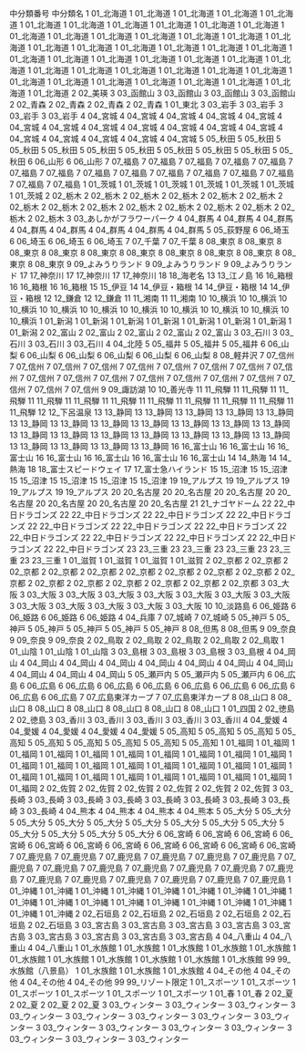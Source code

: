 中分類番号	中分類名
1	01_北海道
1	01_北海道
1	01_北海道
1	01_北海道
1	01_北海道
1	01_北海道
1	01_北海道
1	01_北海道
1	01_北海道
1	01_北海道
1	01_北海道
1	01_北海道
1	01_北海道
1	01_北海道
1	01_北海道
1	01_北海道
1	01_北海道
1	01_北海道
1	01_北海道
1	01_北海道
1	01_北海道
1	01_北海道
1	01_北海道
1	01_北海道
1	01_北海道
1	01_北海道
1	01_北海道
1	01_北海道
1	01_北海道
1	01_北海道
1	01_北海道
1	01_北海道
1	01_北海道
1	01_北海道
1	01_北海道
1	01_北海道
1	01_北海道
1	01_北海道
1	01_北海道
1	01_北海道
1	01_北海道
1	01_北海道
1	01_北海道
1	01_北海道
1	01_北海道
2	02_美瑛
3	03_函館山
3	03_函館山
3	03_函館山
3	03_函館山
2	02_青森
2	02_青森
2	02_青森
2	02_青森
1	01_東北
3	03_岩手
3	03_岩手
3	03_岩手
3	03_岩手
4	04_宮城
4	04_宮城
4	04_宮城
4	04_宮城
4	04_宮城
4	04_宮城
4	04_宮城
4	04_宮城
4	04_宮城
4	04_宮城
4	04_宮城
4	04_宮城
4	04_宮城
4	04_宮城
4	04_宮城
4	04_宮城
4	04_宮城
5	05_秋田
5	05_秋田
5	05_秋田
5	05_秋田
5	05_秋田
5	05_秋田
5	05_秋田
5	05_秋田
5	05_秋田
5	05_秋田
6	06_山形
6	06_山形
7	07_福島
7	07_福島
7	07_福島
7	07_福島
7	07_福島
7	07_福島
7	07_福島
7	07_福島
7	07_福島
7	07_福島
7	07_福島
7	07_福島
7	07_福島
7	07_福島
7	07_福島
1	01_茨城
1	01_茨城
1	01_茨城
1	01_茨城
1	01_茨城
1	01_茨城
1	01_茨城
2	02_栃木
2	02_栃木
2	02_栃木
2	02_栃木
2	02_栃木
2	02_栃木
2	02_栃木
2	02_栃木
2	02_栃木
2	02_栃木
2	02_栃木
2	02_栃木
2	02_栃木
2	02_栃木
2	02_栃木
3	03_あしかがフラワーパーク
4	04_群馬
4	04_群馬
4	04_群馬
4	04_群馬
4	04_群馬
4	04_群馬
4	04_群馬
4	04_群馬
5	05_荻野屋
6	06_埼玉
6	06_埼玉
6	06_埼玉
6	06_埼玉
7	07_千葉
7	07_千葉
8	08_東京
8	08_東京
8	08_東京
8	08_東京
8	08_東京
8	08_東京
8	08_東京
8	08_東京
8	08_東京
8	08_東京
8	08_東京
9	09_よみうりランド
9	09_よみうりランド
9	09_よみうりランド
17	17_神奈川
17	17_神奈川
17	17_神奈川
18	18_海老名
13	13_江ノ島
16	16_箱根
16	16_箱根
16	16_箱根
15	15_伊豆
14	14_伊豆・箱根
14	14_伊豆・箱根
14	14_伊豆・箱根
12	12_鎌倉
12	12_鎌倉
11	11_湘南
11	11_湘南
10	10_横浜
10	10_横浜
10	10_横浜
10	10_横浜
10	10_横浜
10	10_横浜
10	10_横浜
10	10_横浜
10	10_横浜
10	10_横浜
1	01_新潟
1	01_新潟
1	01_新潟
1	01_新潟
1	01_新潟
1	01_新潟
1	01_新潟
1	01_新潟
2	02_富山
2	02_富山
2	02_富山
2	02_富山
2	02_富山
3	03_石川
3	03_石川
3	03_石川
3	03_石川
4	04_北陸
5	05_福井
5	05_福井
5	05_福井
6	06_山梨
6	06_山梨
6	06_山梨
6	06_山梨
6	06_山梨
6	06_山梨
8	08_軽井沢
7	07_信州
7	07_信州
7	07_信州
7	07_信州
7	07_信州
7	07_信州
7	07_信州
7	07_信州
7	07_信州
7	07_信州
7	07_信州
7	07_信州
7	07_信州
7	07_信州
7	07_信州
7	07_信州
7	07_信州
7	07_信州
7	07_信州
9	09_諏訪湖
10	10_善光寺
11	11_飛騨
11	11_飛騨
11	11_飛騨
11	11_飛騨
11	11_飛騨
11	11_飛騨
11	11_飛騨
11	11_飛騨
11	11_飛騨
11	11_飛騨
11	11_飛騨
12	12_下呂温泉
13	13_静岡
13	13_静岡
13	13_静岡
13	13_静岡
13	13_静岡
13	13_静岡
13	13_静岡
13	13_静岡
13	13_静岡
13	13_静岡
13	13_静岡
13	13_静岡
13	13_静岡
13	13_静岡
13	13_静岡
13	13_静岡
13	13_静岡
13	13_静岡
13	13_静岡
13	13_静岡
13	13_静岡
13	13_静岡
13	13_静岡
16	16_富士山
16	16_富士山
16	16_富士山
16	16_富士山
16	16_富士山
16	16_富士山
16	16_富士山
14	14_熱海
14	14_熱海
18	18_富士スピードウェイ
17	17_富士急ハイランド
15	15_沼津
15	15_沼津
15	15_沼津
15	15_沼津
15	15_沼津
15	15_沼津
19	19_アルプス
19	19_アルプス
19	19_アルプス
19	19_アルプス
20	20_名古屋
20	20_名古屋
20	20_名古屋
20	20_名古屋
20	20_名古屋
20	20_名古屋
20	20_名古屋
21	21_ナゴヤドーム
22	22_中日ドラゴンズ
22	22_中日ドラゴンズ
22	22_中日ドラゴンズ
22	22_中日ドラゴンズ
22	22_中日ドラゴンズ
22	22_中日ドラゴンズ
22	22_中日ドラゴンズ
22	22_中日ドラゴンズ
22	22_中日ドラゴンズ
22	22_中日ドラゴンズ
22	22_中日ドラゴンズ
22	22_中日ドラゴンズ
23	23_三重
23	23_三重
23	23_三重
23	23_三重
23	23_三重
1	01_滋賀
1	01_滋賀
1	01_滋賀
1	01_滋賀
2	02_京都
2	02_京都
2	02_京都
2	02_京都
2	02_京都
2	02_京都
2	02_京都
2	02_京都
2	02_京都
2	02_京都
2	02_京都
2	02_京都
2	02_京都
2	02_京都
2	02_京都
2	02_京都
3	03_大阪
3	03_大阪
3	03_大阪
3	03_大阪
3	03_大阪
3	03_大阪
3	03_大阪
3	03_大阪
3	03_大阪
3	03_大阪
3	03_大阪
3	03_大阪
3	03_大阪
10	10_淡路島
6	06_姫路
6	06_姫路
6	06_姫路
6	06_姫路
4	04_兵庫
7	07_城崎
7	07_城崎
5	05_神戸
5	05_神戸
5	05_神戸
5	05_神戸
5	05_神戸
5	05_神戸
8	08_但馬
8	08_但馬
9	09_奈良
9	09_奈良
9	09_奈良
2	02_鳥取
2	02_鳥取
2	02_鳥取
2	02_鳥取
2	02_鳥取
1	01_山陰
1	01_山陰
1	01_山陰
3	03_島根
3	03_島根
3	03_島根
3	03_島根
4	04_岡山
4	04_岡山
4	04_岡山
4	04_岡山
4	04_岡山
4	04_岡山
4	04_岡山
4	04_岡山
4	04_岡山
4	04_岡山
4	04_岡山
5	05_瀬戸内
5	05_瀬戸内
5	05_瀬戸内
6	06_広島
6	06_広島
6	06_広島
6	06_広島
6	06_広島
6	06_広島
6	06_広島
6	06_広島
6	06_広島
6	06_広島
7	07_広島東洋カープ
7	07_広島東洋カープ
8	08_山口
8	08_山口
8	08_山口
8	08_山口
8	08_山口
8	08_山口
8	08_山口
1	01_四国
2	02_徳島
2	02_徳島
3	03_香川
3	03_香川
3	03_香川
3	03_香川
3	03_香川
4	04_愛媛
4	04_愛媛
4	04_愛媛
4	04_愛媛
4	04_愛媛
5	05_高知
5	05_高知
5	05_高知
5	05_高知
5	05_高知
5	05_高知
5	05_高知
5	05_高知
5	05_高知
1	01_福岡
1	01_福岡
1	01_福岡
1	01_福岡
1	01_福岡
1	01_福岡
1	01_福岡
1	01_福岡
1	01_福岡
1	01_福岡
1	01_福岡
1	01_福岡
1	01_福岡
1	01_福岡
1	01_福岡
1	01_福岡
1	01_福岡
1	01_福岡
1	01_福岡
1	01_福岡
1	01_福岡
1	01_福岡
1	01_福岡
1	01_福岡
1	01_福岡
1	01_福岡
1	01_福岡
2	02_佐賀
2	02_佐賀
2	02_佐賀
2	02_佐賀
2	02_佐賀
2	02_佐賀
3	03_長崎
3	03_長崎
3	03_長崎
3	03_長崎
3	03_長崎
3	03_長崎
3	03_長崎
3	03_長崎
3	03_長崎
4	04_熊本
4	04_熊本
4	04_熊本
4	04_熊本
5	05_大分
5	05_大分
5	05_大分
5	05_大分
5	05_大分
5	05_大分
5	05_大分
5	05_大分
5	05_大分
5	05_大分
5	05_大分
5	05_大分
5	05_大分
6	06_宮崎
6	06_宮崎
6	06_宮崎
6	06_宮崎
6	06_宮崎
6	06_宮崎
6	06_宮崎
6	06_宮崎
6	06_宮崎
6	06_宮崎
6	06_宮崎
7	07_鹿児島
7	07_鹿児島
7	07_鹿児島
7	07_鹿児島
7	07_鹿児島
7	07_鹿児島
7	07_鹿児島
7	07_鹿児島
7	07_鹿児島
7	07_鹿児島
7	07_鹿児島
7	07_鹿児島
7	07_鹿児島
7	07_鹿児島
7	07_鹿児島
7	07_鹿児島
7	07_鹿児島
7	07_鹿児島
7	07_鹿児島
1	01_沖縄
1	01_沖縄
1	01_沖縄
1	01_沖縄
1	01_沖縄
1	01_沖縄
1	01_沖縄
1	01_沖縄
1	01_沖縄
1	01_沖縄
1	01_沖縄
1	01_沖縄
1	01_沖縄
1	01_沖縄
1	01_沖縄
1	01_沖縄
1	01_沖縄
1	01_沖縄
2	02_石垣島
2	02_石垣島
2	02_石垣島
2	02_石垣島
2	02_石垣島
2	02_石垣島
3	03_宮古島
3	03_宮古島
3	03_宮古島
3	03_宮古島
3	03_宮古島
3	03_宮古島
3	03_宮古島
3	03_宮古島
3	03_宮古島
4	04_八重山
4	04_八重山
4	04_八重山
1	01_水族館
1	01_水族館
1	01_水族館
1	01_水族館
1	01_水族館
1	01_水族館
1	01_水族館
1	01_水族館
1	01_水族館
1	01_水族館
1	01_水族館
99	99_水族館（八景島）
1	01_水族館
1	01_水族館
1	01_水族館
4	04_その他
4	04_その他
4	04_その他
4	04_その他
99	99_リゾート限定
1	01_スポーツ
1	01_スポーツ
1	01_スポーツ
1	01_スポーツ
1	01_スポーツ
1	01_スポーツ
1	01_春
1	01_春
2	02_夏
2	02_夏
2	02_夏
2	02_夏
3	03_ウィンター
3	03_ウィンター
3	03_ウィンター
3	03_ウィンター
3	03_ウィンター
3	03_ウィンター
3	03_ウィンター
3	03_ウィンター
3	03_ウィンター
3	03_ウィンター
3	03_ウィンター
3	03_ウィンター
3	03_ウィンター
3	03_ウィンター
3	03_ウィンター